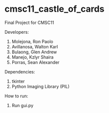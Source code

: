 # cmsc11_castle_of_cards
Final Project for CMSC11

Developers:
1. Molejona, Ron Paolo 
2. Avillanosa, Walton Karl
3. Bulaong, Glen Andrew
4. Manejo, Kzlyr Shaira
5. Porras, Sean Alexander 

Dependencies:
1. tkinter
2. Python Imaging Library (PIL)

How to run:
1. Run gui.py
